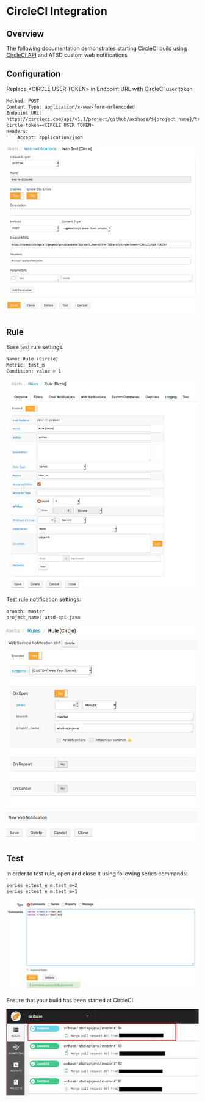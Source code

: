 # CircleCI Integration

## Overview

The following documentation demonstrates starting CircleCI build using [CircleCI API](https://circleci.com/docs/api/v1-reference/) and ATSD custom web notifications

## Configuration

Replace \<CIRCLE USER TOKEN> in Endpoint URL with CircleCI user token

```
Method: POST
Content Type: application/x-www-form-urlencoded
Endpoint URL: https://circleci.com/api/v1.1/project/github/axibase/${project_name}/tree/${branch}?circle-token=<CIRCLE USER TOKEN>
Headers:
    Accept: application/json
```

![](images/circle_endpoint.png)

## Rule

Base test rule settings:

```
Name: Rule (Circle)
Metric: test_m
Condition: value > 1
```

![](images/circle_rule_overview.png)

Test rule notification settings:

```
branch: master
project_name: atsd-api-java
```

![](images/circle_rule_notification.png)

## Test

In order to test rule, open and close it using following series commands:

```
series e:test_e m:test_m=2
series e:test_e m:test_m=1
```

![](images/rule_test_commands.png)

Ensure that your build has been started at CircleCI

![](images/circle_test.png)